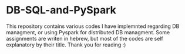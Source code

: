 # DB-SQL-and-PySpark
This repository contains various codes I have implemnted regarding DB managment, or using Pyspark for distributed DB managment.
Some assignments are writen in hebrew, but most of the codes are self explanatory by their title.
Thank you for reading :)
